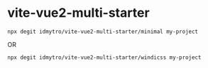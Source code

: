 # vite-vue2-multi-starter

```
npx degit idmytro/vite-vue2-multi-starter/minimal my-project
```

OR

```
npx degit idmytro/vite-vue2-multi-starter/windicss my-project
```
